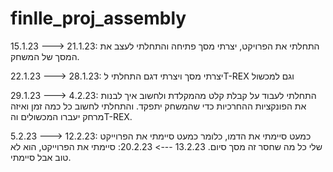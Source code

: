 # finlle_proj_assembly


15.1.23 ---> 21.1.23:
התחלתי את הפרויקט, יצרתי מסך פתיחה והתחלתי לעצב את המסך של המשחק.

22.1.23 ---> 28.1.23:
יצרתי מסך ויצרתי דגם התחלתי לT-REX וגם למכשול

29.1.23 ---> 4.2.23:
התחלתי לעבוד על קבלת קלט מהמקלדת ולחשוב איך לבנות את הפונקציות ההחרכיות כדי שהמשחק יתפקד. והתחלתי לחשוב כל כמה זמן ואיזה מרחק יעברו המכשולים והT-REX.

5.2.23 ---> 12.2.23:
כמעט סיימתי את הדמו, כלומר כמעט סיימתי את הפרוייקט שלי כל מה שחסר זה מסך סיום.
13.2.23 ---> 20.2.23:
סיימתי את הפרוייקט, הוא לא טוב אבל סיימתי.
